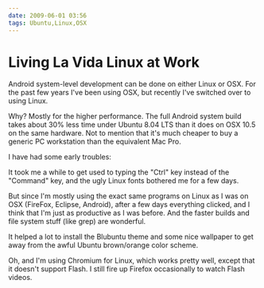 ```yaml
---
date: 2009-06-01 03:56
tags: Ubuntu,Linux,OSX
---
```


# Living La Vida Linux at Work

Android system-level development can be done on either Linux or OSX. For the
past few years I've been using OSX, but recently I've switched over to using
Linux.

Why? Mostly for the higher performance. The full Android system build
takes about 30% less time under Ubuntu 8.04 LTS than it does on OSX 10.5 on
the same hardware. Not to mention that it's much cheaper to buy a generic PC
workstation than the equivalent Mac Pro.

I have had some early troubles:

It
took me a while to get used to typing the "Ctrl" key instead of the "Command"
key, and the ugly Linux fonts bothered me for a few days.

But since I'm mostly
using the exact same programs on Linux as I was on OSX (FireFox, Eclipse,
Android), after a few days everything clicked, and I think that I'm just as
productive as I was before. And the faster builds and file system stuff (like
grep) are wonderful.

It helped a lot to install the Blubuntu theme and some
nice wallpaper to get away from the awful Ubuntu brown/orange color scheme.

Oh, and I'm using Chromium for Linux, which works pretty well, except that it
doesn't support Flash. I still fire up Firefox occasionally to watch Flash
videos.
